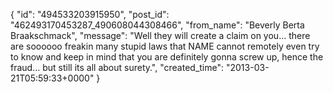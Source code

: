  {
   "id": "494533203915950",
   "post_id": "462493170453287_490608044308466",
   "from_name": "Beverly Berta Braakschmack",
   "message": "Well they will create a claim on you... there are soooooo freakin many stupid laws that NAME cannot remotely even try to know and keep in mind that you are definitely gonna screw up, hence the fraud... but still its all about surety.",
   "created_time": "2013-03-21T05:59:33+0000"
 }
